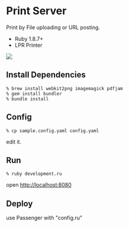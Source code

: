 Print Server
============
Print by File uploading or URL posting.

* Ruby 1.8.7+
* LPR Printer

<img src="http://gyazo.com/9d89e6fbd5699f9856256f2137f26703.png">


Install Dependencies
--------------------

    % brew install webkit2png imagemagick pdfjam
    % gem install bundler
    % bundle install


Config
------

    % cp sample.config.yaml config.yaml

edit it.


Run
---

    % ruby development.ru

open [http://localhost:8080](http://localhost:8080)


Deploy
------
use Passenger with "config.ru"
